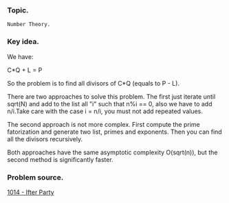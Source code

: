 ### Topic.

    Number Theory.

### Key idea.

We have:

  C*Q + L = P

So the problem is to find all divisors of C*Q (equals to P - L).

There are two approaches to solve this problem. The first just iterate until sqrt(N) and add to the list all "i" such that n%i == 0, also we have to add n/i.Take care with the case i = n/i, you must not add repeated values.

The second approach is not more complex. First compute the prime fatorization and generate two list, primes and exponents. Then you can find all the divisors recursively.

Both approaches have the same asymptotic complexity O(sqrt(n)), but the second method is significantly faster.

### Problem source.

  [1014 - Ifter Party](http://lightoj.com/volume_showproblem.php?problem=1014)
